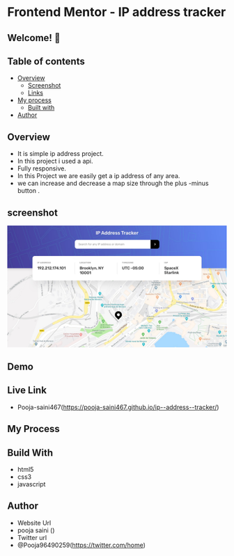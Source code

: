 # Frontend Mentor - IP address tracker

## Welcome! 👋

## Table of contents

- [Overview](#overview)
  - [Screenshot](#screenshot)
  - [Links](#links)
- [My process](#my-process)
  - [Built with](#built-with)
- [Author](#author)

## Overview 
- It is simple ip address project.
- In this project i used a api.
- Fully responsive.
-  In this Project we are easily get a ip address of any area.
-  we can increase and decrease a map size through the plus -minus button .

## screenshot
<img src="https://github.com/Pooja-saini467/ip--address--tracker/blob/main/design/desktop-design.jpg">

## Demo

## Live Link
- Pooja-saini467(https://pooja-saini467.github.io/ip--address--tracker/)


## My Process
## Build With
- html5
- css3
- javascript

## Author
- Website Url
- pooja saini ()
- Twitter url
- @Pooja96490259(https://twitter.com/home)

